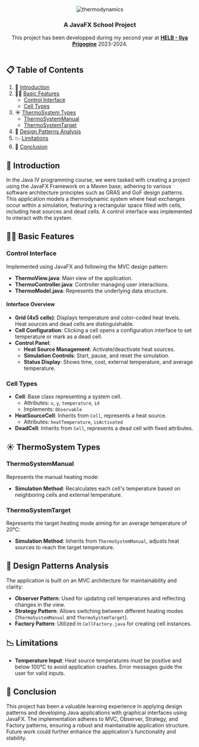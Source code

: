 <div align="center">
  <div>
    <img src='https://takutotofu.s-ul.eu/ggc7MFq8' alt='thermodynamics'/>
  </div>
  <h3 align="center">A JavaFX School Project</h3>

  <div align="center">
     This project has been developped during my second year at <a href='https://www.helb-prigogine.be/' target="_blank"><b>HELB - Ilya Prigogine</b></a> 2023-2024.
  </div>
  </br>
</div>

## 📋 <a name="table">Table of Contents</a>

1. 👋 [Introduction](#introduction)
2. 🚶‍➡️ [Basic Features](#basic-features)
    - [Control Interface](#control-interface)
    - [Cell Types](#cell-types)
3. ☀️ [ThermoSystem Types](#thermosystem-types)
    - [ThermoSystemManual](#thermosystemmanual)
    - [ThermoSystemTarget](#thermosystemtarget)
4. 📄 [Design Patterns Analysis](#design-patterns-analysis)
5. 📉 [Limitations](#limitations)
6. 🧠 [Conclusion](#conclusion)

## 👋 <a name="introduction">Introduction</a>

In the Java IV programming course, we were tasked with creating a project using the JavaFX Framework on a Maven base, adhering to various software architecture principles such as GRAS and GoF design patterns. This application models a thermodynamic system where heat exchanges occur within a simulation, featuring a rectangular space filled with cells, including heat sources and dead cells. A control interface was implemented to interact with the system.

## 🚶‍➡️ <a name="basic-features">Basic Features</a>

### Control Interface

Implemented using JavaFX and following the MVC design pattern:
- **ThermoView.java**: Main view of the application.
- **ThermoController.java**: Controller managing user interactions.
- **ThermoModel.java**: Represents the underlying data structure.

#### Interface Overview
- **Grid (4x5 cells)**: Displays temperature and color-coded heat levels. Heat sources and dead cells are distinguishable.
- **Cell Configuration**: Clicking a cell opens a configuration interface to set temperature or mark as a dead cell.
- **Control Panel**: 
    - **Heat Source Management**: Activate/deactivate heat sources.
    - **Simulation Controls**: Start, pause, and reset the simulation.
    - **Status Display**: Shows time, cost, external temperature, and average temperature.

### Cell Types

- **Cell**: Base class representing a system cell.
    - Attributes: `x`, `y`, `temperature`, `id`
    - Implements: `Observable`
- **HeatSourceCell**: Inherits from `Cell`, represents a heat source.
    - Attributes: `heatTemperature`, `isActivated`
- **DeadCell**: Inherits from `Cell`, represents a dead cell with fixed attributes.

## ☀️ <a name="thermosystem-types">ThermoSystem Types</a>

### ThermoSystemManual

Represents the manual heating mode:
- **Simulation Method**: Recalculates each cell's temperature based on neighboring cells and external temperature.

### ThermoSystemTarget

Represents the target heating mode aiming for an average temperature of 20°C:
- **Simulation Method**: Inherits from `ThermoSystemManual`, adjusts heat sources to reach the target temperature.

## 📄 <a name="design-patterns-analysis">Design Patterns Analysis</a>

The application is built on an MVC architecture for maintainability and clarity:
- **Observer Pattern**: Used for updating cell temperatures and reflecting changes in the view.
- **Strategy Pattern**: Allows switching between different heating modes (`ThermoSystemManual` and `ThermoSystemTarget`).
- **Factory Pattern**: Utilized in `CellFactory.java` for creating cell instances.

## 📉 <a name="limitations">Limitations</a>

- **Temperature Input**: Heat source temperatures must be positive and below 100°C to avoid application crashes. Error messages guide the user for valid inputs.

## 🧠 <a name="conclusion">Conclusion</a>

This project has been a valuable learning experience in applying design patterns and developing Java applications with graphical interfaces using JavaFX. The implementation adheres to MVC, Observer, Strategy, and Factory patterns, ensuring a robust and maintainable application structure. Future work could further enhance the application's functionality and stability.

